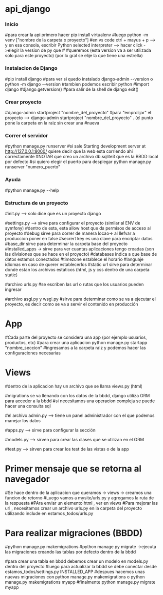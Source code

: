 # api_django

### Inicio

#para crear la api primero hacer pip install virtualenv
#luego python -m venv ["nombre de la carpeta o proyecto"]
#en vs code ctrl + mayus + p --> y en esa consola, escribir Python selected interpreter --> hacer click ->elegir la version de py que # #queremos (esta version va a ser utilizada solo para este proyecto) (por lo gral se elije la que tiene una estrella)

### Instalacion de Django

#pip install django
#para ver si quedo instalado django-admin --version o python -m django --version
#tambien podemos escribir python
#import django
#django.getversion()
#para salir de la shell de django exit()

### Crear proyecto

#django-admin startproject "nombre_del_proyecto"
#para "emprolijar" el proyecto --> django-admin startproject "nombre_del_proyecto" . (el punto pone la carpeta en la raiz sin crear una #nueva

### Correr el servidor

#python manage.py runserver
#si sale Starting development server at http://127.0.0.1:8000/ quiere decir que la web esta corriendo ahi correctamente
#NOTAR que creo un archivo db.sqlite3 que es la BBDD local por defecto
#si quiero elegir el puerto para desplegar python manage.py runserver "numero_puerto"

### Ayuda

#python manage.py --help

### Estructura de un proyecto

#init.py --> solo dice que es un proyecto django

#settings.py --> sirve para configurar el proyecto (similar al ENV de symfony)
#dentro de esta, esta allow host que da permisos de acceso al proyecto
#debug sirve para correr de manera locao-> al llefvar a produccion poner en false
#secrert key es una clave para encriptar datos
#base_dir sirve para determinar la carpeta base del proyecto
#installed_apps -> sirve para ver cuantas aplicaciones tengo creadas (son las divisiones que se hace en el proyecto)
#databases indica a que base de datos estamos conectados
#timezone establece el horario
#languaje idiomas en caso de querer establecerlos
#static url sirve para determinar donde estan los archivos estaticos (html, js y css dentro de una carpeta static)

#archivo urls.py
#se escriben las url o rutas que los usuarios pueden ingresar

#archivo asgi.py y wsgi.py
#sirve para determinar como se va a ejecutar el proyecto, es decir como se va a servir el contenido en producción

# App

#Cada parte del proyecto se considera una app (por ejemplo usuarios, productos, etc)
#para crear una aplicacion python manage.py startapp "nombre_seccion"
#ingresamos a la carpeta raiz y podemos hacer las configuraciones necesarias

# Views

#dentro de la aplicacion hay un archivo que se llama views.py (html)

#migrations se va llenando con los datos de la bbdd, django utiliza ORM para acceder a la bbdd
#si necesitamos una operacion compleja se puede hacer una consulta sql

#el archivo admin.py --> tiene un panel administrador con el que podemos manejar los datos

#apps.py --> sirve para configurar la sección

#models.py --> sirven para crear las clases que se utilizan en el ORM

#test.py --> sirven para crear los test de las vistas o de la app

# Primer mensaje que se retorna al navegador

#Se hace dentro de la aplicacion que queramos -> views -> creamos una funcion de retorno
#Luego vamos a mysite/urls.py y agregamos la ruta de la respuesta
#PAra enviar un elemento html , ver en views
#Para mejorar las url , necesitamos crear un archivo urls.py en la carpeta del proyecto utilizando include en estamos_todos/urls.py

# Para realizar migraciones (BBDD)

#python manage.py makemigrations
#python manage.py migrate ->ejecuta las migraciones creando las tablas por defecto dentro de la bbdd

#para crear una tabla en bbdd debemos crear un modelo en models.py dentro del proyecto
#luego para actualizar la bbdd se debe conectar desde estamos_todos/settings.py INSTALLED_APP
#despues hacemos unas nuevas migraciones con python manage.py makemigrations o python manage.py makemigrations myapp
#finalmente python manage.py migrate myapp
